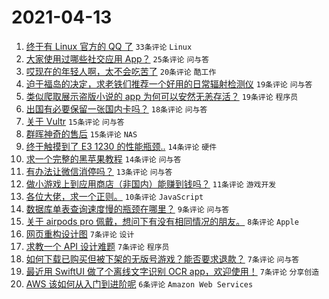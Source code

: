 # 2021-04-13

1. [终于有 Linux 官方的 QQ 了](https://www.v2ex.com/t/770249) `33条评论` `Linux`
1. [大家使用过哪些社交应用 App？](https://www.v2ex.com/t/770240) `25条评论` `问与答`
1. [哎现在的年轻人啊，太不会吃苦了](https://www.v2ex.com/t/770253) `20条评论` `酷工作`
1. [迫于福岛的决定，求老铁们推荐一个好用的日常辐射检测仪](https://www.v2ex.com/t/770282) `19条评论` `问与答`
1. [类似爬取展示盗版小说的 app 为何可以安然无恙存活？](https://www.v2ex.com/t/770278) `19条评论` `程序员`
1. [出国有必要保留一张国内卡吗？](https://www.v2ex.com/t/770241) `18条评论` `问与答`
1. [关于 Vultr](https://www.v2ex.com/t/770252) `15条评论` `问与答`
1. [群晖神奇的售后](https://www.v2ex.com/t/770244) `15条评论` `NAS`
1. [终于触摸到了 E3 1230 的性能瓶颈..](https://www.v2ex.com/t/770272) `14条评论` `硬件`
1. [求一个完整的黑苹果教程](https://www.v2ex.com/t/770246) `14条评论` `问与答`
1. [有办法让微信消停吗？](https://www.v2ex.com/t/770239) `13条评论` `问与答`
1. [做小游戏上到应用商店（非国内）能赚到钱吗？](https://www.v2ex.com/t/770266) `11条评论` `游戏开发`
1. [各位大佬，求一个正则。](https://www.v2ex.com/t/770260) `10条评论` `JavaScript`
1. [数据库单表查询速度慢的瓶颈在哪里？](https://www.v2ex.com/t/770254) `9条评论` `问与答`
1. [关于 airpods pro 佩戴，想问下有没有相同情况的朋友。](https://www.v2ex.com/t/770256) `8条评论` `Apple`
1. [网页重构设计图](https://www.v2ex.com/t/770286) `7条评论` `设计`
1. [求教一个 API 设计难题](https://www.v2ex.com/t/770265) `7条评论` `程序员`
1. [如何下载已购买但被下架的无版号游戏？能否要求退款？](https://www.v2ex.com/t/770261) `7条评论` `问与答`
1. [最近用 SwiftUI 做了个离线文字识别 OCR app，欢迎使用！](https://www.v2ex.com/t/770245) `7条评论` `分享创造`
1. [AWS 该如何从入门到进阶呢](https://www.v2ex.com/t/770259) `6条评论` `Amazon Web Services`
